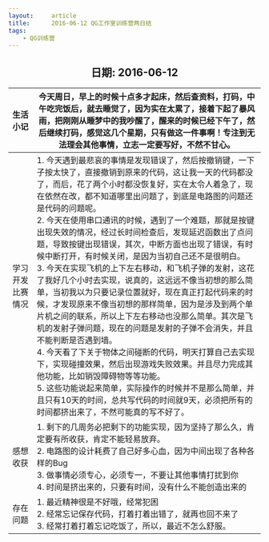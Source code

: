 ```yaml
---
layout:     article
title:      2016-06-12 QG工作室训练营两日结
tags:
    - QG训练营
---
```




<center><h2>日期: 2016-06-12</h2></center>



| 生活小记         | 今天周日，早上的时候十点多才起床，然后查资料，打码，中午吃完饭后，就去睡觉了，因为实在太累了，接着下起了暴风雨，把刚刚从睡梦中的我吵醒了，醒来的时候已经下午了，然后继续打码，感觉这几个星期，只有做这一件事啊！专注到无法理会其他事情，立志一定要写好，不然不甘心。 |
| :--------------- | ------------------------------------------------------------ |
| 学习开发比赛情况 | 1. 今天遇到最悲哀的事情是发现错误了，然后按撤销键，一下子按太快了，直接撤销到原来的代码，这让我一天的代码都没了，而后，花了两个小时都没恢复好，实在太令人着急了，现在依然在改，都不知道哪里出问题了，到底是电路图的问题还是代码的问题呢。 <br/>2. 今天在使用串口通讯的时候，遇到了一个难题，那就是按键出现失效的情况，经过长时间检查后，发现延迟函数出了点问题，导致按键出现错误，其次，中断方面也出现了错误，有时候中断打开，有时候关闭，是因为当初自己还不是很明白。 <br/>3. 今天在实现飞机的上下左右移动，和飞机子弹的发射，这花了我好几个小时去实现，说真的，这远远不像当初想的那么简单，当初我以为只要记录位置就好，现在真正打起代码来的时候，才发现原来不像当初想的那样简单，因为是涉及到两个单片机之间的联系，所以上下左右移动也没那么简单。其次是飞机的发射子弹问题，现在的问题是发射的子弹不会消失，并且不能判断是否遇到墙。 <br/>4. 今天看了下关于物体之间碰断的代码，明天打算自己去实现下，实现碰撞效果，然后出现游戏失败效果。并且尽力完成其他功能，比如销毁障碍物等等功能。 <br/>5. 这些功能说起来简单，实际操作的时候并不是那么简单，并且只有10天的时间，总共写代码的时间就9天，必须把所有的时间都挤出来了，不然可能真的写不好了。<br> |
| 感想收获         | 1. 剩下的几周务必把剩下的功能实现，因为坚持了那么久，肯定要有所收获，肯定不能轻易放弃。 <br/>2. 电路图的设计耗费了自己好多心血，因为中间出现了各种各样的Bug <br/>3. 做事情必须专心，必须专一，不要让其他事情打扰到你 <br/>4. 时间是挤出来的，只要有时间，没有什么不能创造出来的 |
| 存在问题         | 1. 最近精神很是不好哦，经常犯困 <br/>2. 经常忘记保存代码，打着打着出错了，就再也回不来了 <br/>3. 经常打着打着忘记吃饭了，所以，最近不怎么舒服。 |

